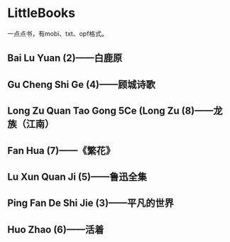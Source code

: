 # LittleBooks
一点点书，有mobi、txt、opf格式。
## Bai Lu Yuan (2)——白鹿原
## Gu Cheng Shi Ge (4)——顾城诗歌
## Long Zu Quan Tao  Gong 5Ce (Long Zu (8)——龙族（江南）
## Fan Hua (7)——《繁花》
## Lu Xun Quan Ji (5)——鲁迅全集
## Ping Fan De Shi Jie (3)——平凡的世界
## Huo Zhao (6)——活着
## 
